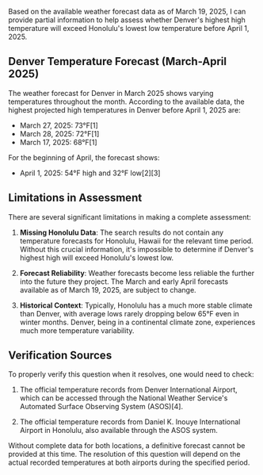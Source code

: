 Based on the available weather forecast data as of March 19, 2025, I can provide partial information to help assess whether Denver's highest high temperature will exceed Honolulu's lowest low temperature before April 1, 2025.

## Denver Temperature Forecast (March-April 2025)

The weather forecast for Denver in March 2025 shows varying temperatures throughout the month. According to the available data, the highest projected high temperatures in Denver before April 1, 2025 are:
- March 27, 2025: 73°F[1]
- March 28, 2025: 72°F[1]
- March 17, 2025: 68°F[1]

For the beginning of April, the forecast shows:
- April 1, 2025: 54°F high and 32°F low[2][3]

## Limitations in Assessment

There are several significant limitations in making a complete assessment:

1. **Missing Honolulu Data**: The search results do not contain any temperature forecasts for Honolulu, Hawaii for the relevant time period. Without this crucial information, it's impossible to determine if Denver's highest high will exceed Honolulu's lowest low.

2. **Forecast Reliability**: Weather forecasts become less reliable the further into the future they project. The March and early April forecasts available as of March 19, 2025, are subject to change.

3. **Historical Context**: Typically, Honolulu has a much more stable climate than Denver, with average lows rarely dropping below 65°F even in winter months. Denver, being in a continental climate zone, experiences much more temperature variability.

## Verification Sources

To properly verify this question when it resolves, one would need to check:

1. The official temperature records from Denver International Airport, which can be accessed through the National Weather Service's Automated Surface Observing System (ASOS)[4].

2. The official temperature records from Daniel K. Inouye International Airport in Honolulu, also available through the ASOS system.

Without complete data for both locations, a definitive forecast cannot be provided at this time. The resolution of this question will depend on the actual recorded temperatures at both airports during the specified period.